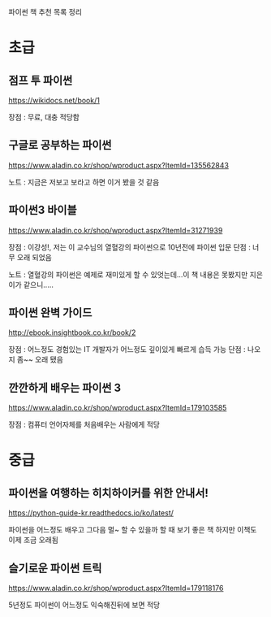 파이썬 책 추천 목록 정리


# 초급

## 점프 투 파이썬
https://wikidocs.net/book/1

장점 : 무료, 대충 적당함

## 구글로 공부하는 파이썬
https://www.aladin.co.kr/shop/wproduct.aspx?ItemId=135562843

노트 : 지금은 저보고 보라고 하면 이거 봤을 것 같음

## 파이썬3 바이블
https://www.aladin.co.kr/shop/wproduct.aspx?ItemId=31271939

장점 : 이강성!, 저는 이 교수님의 열혈강의 파이썬으로 10년전에 파이썬 입문
단점 : 너무 오래 되었음

노트 : 열혈강의 파이썬은 예제로 재미있게 할 수 있엇는데...이 책 내용은 못봤지만 지은이가 같으니.....

## 파이썬 완벽 가이드
http://ebook.insightbook.co.kr/book/2

장점 : 어느정도 경험있는 IT 개발자가 어느정도 깊이있게 빠르게 습득 가능
단점 : 나오지 좀~~ 오래 됐음

## 깐깐하게 배우는 파이썬 3
https://www.aladin.co.kr/shop/wproduct.aspx?ItemId=179103585

장점 : 컴퓨터 언어자체를 처음배우는 사람에게 적당

# 중급

## 파이썬을 여행하는 히치하이커를 위한 안내서!
https://python-guide-kr.readthedocs.io/ko/latest/

파이썬을 어느정도 배우고 그다음 멀~ 할 수 있을까 할 때 보기 좋은 책
하지만 이책도 이제 조금 오래됨

## 슬기로운 파이썬 트릭
https://www.aladin.co.kr/shop/wproduct.aspx?ItemId=179118176

5년정도 파이썬이 어느정도 익숙해진뒤에 보면 적당